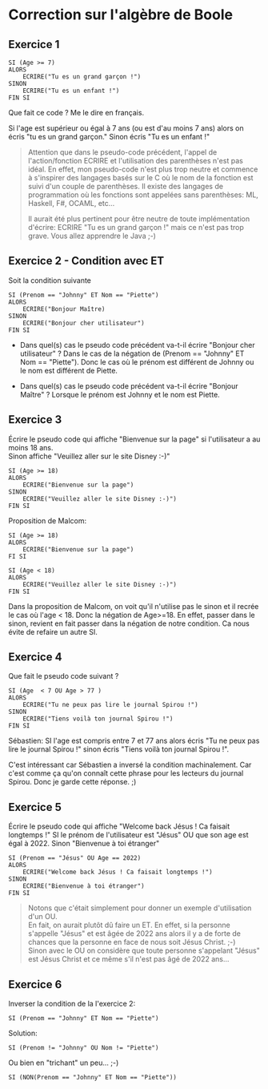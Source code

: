 # Correction sur l'algèbre de Boole

## Exercice 1

```
SI (Age >= 7)  
ALORS
    ECRIRE("Tu es un grand garçon !")  
SINON
    ECRIRE("Tu es un enfant !")
FIN SI
```

Que fait ce code ? Me le dire en français.


Si l'age est supérieur ou égal à 7 ans (ou est d'au moins 7 ans) alors on écris "tu es un grand garçon." Sinon écris "Tu es un enfant !"

> Attention que dans le pseudo-code précédent, l'appel de l'action/fonction ECRIRE et l'utilisation des parenthèses n'est pas idéal. En effet, mon pseudo-code n'est plus trop neutre et commence à s'inspirer des langages basés sur le C où le nom de la fonction est suivi d'un couple de parenthèses. Il existe des langages de programmation où les fonctions sont appelées sans parenthèses: ML, Haskell, F#, OCAML, etc...
>
> Il aurait été plus pertinent pour être neutre de toute implémentation d'écrire:
> ECRIRE "Tu es un grand garçon !" mais ce n'est pas trop grave. Vous allez apprendre le Java ;-)

## Exercice 2 - Condition avec ET
Soit la condition suivante
```
SI (Prenom == "Johnny" ET Nom == "Piette")
ALORS 
    ECRIRE("Bonjour Maître)  
SINON
    ECRIRE("Bonjour cher utilisateur")
FIN SI
```

- Dans quel(s) cas le pseudo code précédent va-t-il écrire "Bonjour cher utilisateur" ?
Dans le cas de la négation de (Prenom == "Johnny" ET Nom == "Piette"). Donc le cas où le prénom est différent de Johnny ou le nom est différent de Piette.

- Dans quel(s) cas le pseudo code précédent va-t-il écrire "Bonjour Maître" ?
Lorsque le prénom est Johnny et le nom est Piette.

## Exercice 3
Écrire le pseudo code qui affiche "Bienvenue sur la page" si l'utilisateur a au moins 18 ans.  
Sinon affiche "Veuillez aller sur le site Disney :-)"  


```
SI (Age >= 18)
ALORS
    ECRIRE("Bienvenue sur la page")
SINON
    ECRIRE("Veuillez aller le site Disney :-)")
FIN SI
```
Proposition de Malcom:
```
SI (Age >= 18)
ALORS
    ECRIRE("Bienvenue sur la page")
FI SI

SI (Age < 18)
ALORS
    ECRIRE("Veuillez aller le site Disney :-)")
FIN SI
```
Dans la proposition de Malcom, on voit qu'il n'utilise pas le sinon et il recrée le cas où l'age < 18. Donc la négation de Age>=18. En effet, passer dans le sinon, revient en fait passer dans la négation de notre condition. Ca nous évite de refaire un autre SI.

## Exercice 4
Que fait le pseudo code suivant ?
```
SI (Age  < 7 OU Age > 77 )
ALORS
    ECRIRE("Tu ne peux pas lire le journal Spirou !")
SINON
    ECRIRE("Tiens voilà ton journal Spirou !")
FIN SI
```

Sébastien:  SI l'age est compris entre 7 et 77 ans alors écris "Tu ne peux pas lire le journal Spirou !" sinon écris "Tiens voilà ton journal Spirou !".

C'est intéressant car Sébastien a inversé la condition machinalement. Car c'est comme ça qu'on connaît cette phrase pour les lecteurs du journal Spirou. Donc je garde cette réponse. ;)

## Exercice 5

Écrire le pseudo code qui affiche "Welcome back Jésus ! Ca faisait longtemps !" SI le prénom de l'utilisateur est "Jésus" OU que son age est égal à 2022. Sinon "Bienvenue à toi étranger"

```
SI (Prenom == "Jésus" OU Age == 2022)
ALORS
    ECRIRE("Welcome back Jésus ! Ca faisait longtemps !")
SINON
    ECRIRE("Bienvenue à toi étranger")
FIN SI
```

> Notons que c'était simplement pour donner un exemple d'utilisation d'un OU.  
> En fait, on aurait plutôt dû faire un ET. En effet, si la personne s'appelle "Jésus" et est âgée de 2022 ans alors il y a de forte de chances que la personne en face de nous soit Jésus Christ. ;-)  
> Sinon avec le OU on considère que toute personne s'appelant "Jésus" est Jésus Christ et ce même s'il n'est pas âgé de 2022 ans...

## Exercice 6
Inverser la condition de la l'exercice 2:
```
SI (Prenom == "Johnny" ET Nom == "Piette")  
```
Solution:

```
SI (Prenom != "Johnny" OU Nom != "Piette")
```

Ou bien en "trichant" un peu... ;-)
```
SI (NON(Prenom == "Johnny" ET Nom == "Piette"))
```